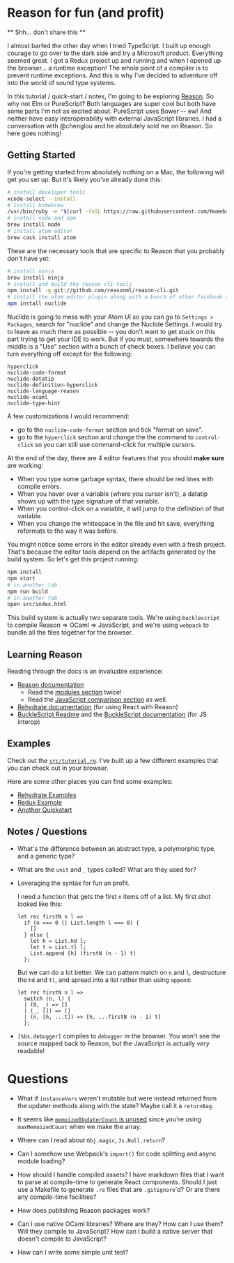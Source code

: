 # Reason for fun (and profit)

** Shh... don't share this **

I almost barfed the other day when I tried TypeScript. I built up enough courage to go over to the dark side and try a Microsoft product. Everything seemed great. I got a Redux project up and running and when I opened up the browser... a runtime exception! The whole point of a compiler is to prevent runtime exceptions. And this is why I've decided to adventure off into the world of sound type systems.

In this tutorial / quick-start / notes, I'm going to be exploring [Reason](https://facebook.github.io/reason/). So why not Elm or PureScript? Both languages are super cool but both have some parts I'm not as excited about. PureScript uses Bower -- ew! And neither have easy interoperability with external JavaScript libraries. I had a conversation with @chenglou and he absolutely sold me on Reason. So here goes nothing!

## Getting Started

If you're getting started from absolutely nothing on a Mac, the following will get you set up. But it's likely you've already done this:

```sh
# install developer tools
xcode-select --install
# install homebrew
/usr/bin/ruby -e "$(curl -fsSL https://raw.githubusercontent.com/Homebrew/install/master/install)"
# install node and npm
brew install node
# install atom editor
brew cask install atom
```

These are the necessary tools that are specific to Reason that you probably don't have yet:

```sh
# install ninja
brew install ninja
# install and build the reason cli tools
npm install -g git://github.com/reasonml/reason-cli.git
# install the atom editor plugin along with a bunch of other facebook tooling
apm install nuclide
```

Nuclide is going to mess with your Atom UI so you can go to `Settings > Packages`, search for "nuclide" and change the Nuclide Settings. I would try to leave as much there as possible -- you don't want to get stuck on this part trying to get your IDE to work. But if you must, somewhere towards the middle is a "Use" section with a bunch of check boxes. I *believe* you can turn everything off except for the following:

```
hyperclick
nuclide-code-format
nuclide-datatip
nuclide-definition-hyperclick
nuclide-language-reason
nuclide-ocaml
nuclide-type-hint
```

A few customizations I would recommend:

- go to the `nuclide-code-format` section and tick "format on save".
- go to the `hyperclick` section and change the the command to `control-click` so you can still use command-click for multiple cursors.

At the end of the day, there are 4 editor features that you should **make sure** are working:
- When you type some garbage syntax, there should be red lines with compile errors.
- When you hover over a variable (where you cursor isn't), a datatip shows up with the type signature of that variable.
- When you control-click on a variable, it will jump to the definition of that variable.
- When you change the whitespace in the file and hit save, everything reformats to the way it was before.

You might notice some errors in the editor already even with a fresh project. That's because the editor tools depend on the artifacts generated by the build system. So let's get this project running:

```sh
npm install
npm start
# in another tab
npm run build
# in another tab
open src/index.html
```

This build system is actually two separate tools. We're using `bucklescript` to compile Reason => OCaml => JavaScript, and we're using `webpack` to bundle all the files together for the browser.

## Learning Reason

Reading through the docs is an invaluable experience:

- [Reason documentation](http://facebook.github.io/reason/index.html)
  - Read the [modules section](http://facebook.github.io/reason/modules.html) twice!
  - Read the [JavaScript comparison section](http://facebook.github.io/reason/javaScriptCompared.html) as well.
- [Rehydrate documentation](https://github.com/reasonml/rehydrate/blob/master/documentation.md) (for using React with Reason)
- [BuckleScript Readme](https://github.com/bloomberg/bucklescript) and the [BuckleScript documentation](https://bloomberg.github.io/bucklescript/Manual.html) (for JS interop)

## Examples

Check out the [`src/tutorial.re`](./src/tutorial.re). I've built up a few different examples that you can check out in your browser.

Here are some other places you can find some examples:
- [Rehydrate Examples](https://github.com/chenglou/rehydrate-example/tree/master/src)
- [Redux Example](https://github.com/rickyvetter/rehydrate/tree/redux/examples/redux)
- [Another Quickstart](https://github.com/glennsl/rehydrate-quick-start/blob/master/quick-start.md)

## Notes / Questions

- What's the difference between an abstract type, a polymorphic type, and a generic type?

- What are the `unit` and `_` types called? What are they used for?

- Leveraging the syntax for fun an profit.

    I need a function that gets the first `n` items off of a list. My first shot looked like this:

    ```re
    let rec firstN n l =>
      if (n === 0 || List.length l === 0) {
        []
      } else {
        let h = List.hd l;
        let t = List.tl l;
        List.append [h] (firstN (n - 1) t)
      };
    ```

    But we can do a lot better. We can pattern match on `n` and `l`, destructure the `hd` and `tl`, and spread into a list rather than using `append`:

    ```re
    let rec firstN n l =>
      switch (n, l) {
      | (0, _) => []
      | (_, []) => []
      | (n, [h, ...t]) => [h, ...firstN (n - 1) t]
      };
    ```
- `[%bs.debugger]` compiles to `debugger` in the browser. You won't see the source mapped back to Reason, but the JavaScript is actually *very* readable!

# Questions

- What if `instanceVars` weren't mutable but were instead returned from the updater methods along with the state? Maybe call it a `returnBag`.

- It seems like [`memoizedUpdaterCount` is unused](https://github.com/reasonml/rehydrate/blob/06c409d3fb6334f79cd1e8b9d9916bd8d3d80e84/src/reactRe.re#L282) since you're using `maxMemoizedCount` when we make the array.

- Where can I read about `Obj.magic`, `Js.Null.return`?

- Can I somehow use Webpack's `import()` for code splitting and async module loading?

- How should I handle compiled assets? I have markdown files that I want to parse at compile-time to generate React components. Should I just use a Makefile to generate `.re` files that are `.gitignore`'d? Or are there any compile-time facilities?

- How does publishing Reason packages work?

- Can I use native OCaml libraries? Where are they? How can I use them? Will they compile to JavaScript? How can I build a native server that doesn't compile to JavaScript?

- How can I write some simple unit test?
